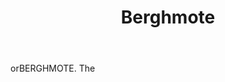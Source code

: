 ---
title: Berghmote
letter: B
permalink: "/definitions/bld-berghmote.html"
body: orBERGHMOTE. The
published_at: '2018-07-07'
source: Black's Law Dictionary 2nd Ed (1910)
layout: post
---